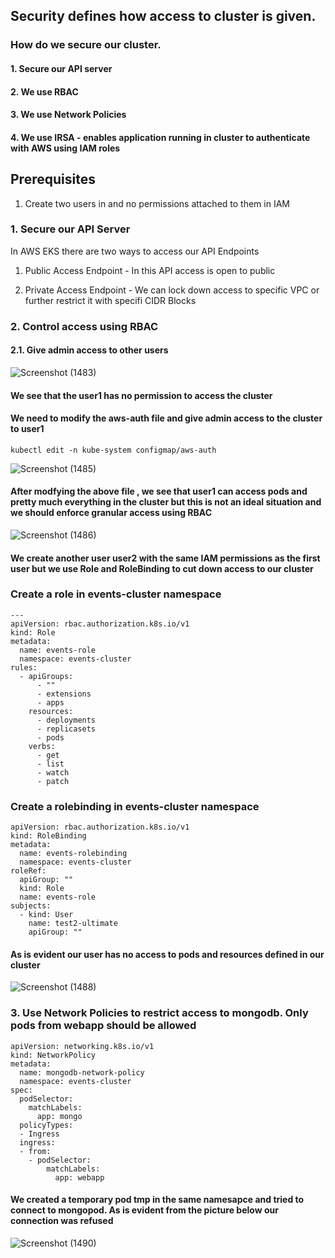 ## Security defines how access to cluster is given. 

### How do we secure our cluster. 
#### 1. Secure our API server
#### 2. We use RBAC
#### 3. We use Network Policies
#### 4. We use IRSA - enables application running in cluster to authenticate with AWS using IAM roles

## Prerequisites
1. Create two users in and no permissions attached to them in IAM

### 1. Secure our API Server
In AWS EKS there are two ways to access our API Endpoints
1. Public Access Endpoint - In this API access is open to public

2. Private Access Endpoint - We can lock down access to specific VPC or further restrict it with specifi CIDR Blocks
   
### 2. Control access using RBAC
#### 2.1. Give admin access to other users
![Screenshot (1483)](https://github.com/satya19977/Event-Management-System-Using-Kubernetes/assets/108000447/f9f1f94c-04a9-473a-9c69-fb871f516296)

#### We see that the user1 has no permission to access the cluster 

#### We need to modify the aws-auth file and give admin access to the cluster to user1
```
kubectl edit -n kube-system configmap/aws-auth
```

![Screenshot (1485)](https://github.com/satya19977/Event-Management-System-Using-Kubernetes/assets/108000447/f4776ba4-99fb-4704-bd5d-0eed31654828)

#### After modfying the above file , we see that user1 can access pods and pretty much everything in the cluster but this is not an ideal situation and we should enforce granular access using RBAC

![Screenshot (1486)](https://github.com/satya19977/Event-Management-System-Using-Kubernetes/assets/108000447/624a86ae-81cd-4072-a496-7692d10a0610)


#### We create another user user2 with the same IAM permissions as the first user but we use Role and RoleBinding to cut down access to our cluster

### Create a role in events-cluster namespace
```
---
apiVersion: rbac.authorization.k8s.io/v1
kind: Role
metadata:
  name: events-role
  namespace: events-cluster
rules:
  - apiGroups:
      - ""
      - extensions
      - apps
    resources:
      - deployments
      - replicasets
      - pods
    verbs:
      - get
      - list
      - watch
      - patch  
```
### Create a rolebinding in events-cluster namespace

```
apiVersion: rbac.authorization.k8s.io/v1
kind: RoleBinding
metadata:
  name: events-rolebinding
  namespace: events-cluster
roleRef:
  apiGroup: ""
  kind: Role
  name: events-role
subjects:
  - kind: User
    name: test2-ultimate
    apiGroup: ""
```
#### As is evident our user has no access to pods and resources defined in our cluster

![Screenshot (1488)](https://github.com/satya19977/Event-Management-System-Using-Kubernetes/assets/108000447/ee126ee1-90f4-45c1-9729-32436406ab0f)

### 3. Use Network Policies to restrict access to mongodb. Only pods from webapp should be allowed
```
apiVersion: networking.k8s.io/v1
kind: NetworkPolicy
metadata:
  name: mongodb-network-policy
  namespace: events-cluster
spec:
  podSelector:
    matchLabels:
      app: mongo
  policyTypes:
  - Ingress
  ingress:
  - from:
    - podSelector:
        matchLabels:
          app: webapp
```

#### We created a temporary pod tmp in the same namesapce and tried to connect to mongopod. As is evident from the picture below our connection was refused

![Screenshot (1490)](https://github.com/satya19977/Event-Management-System-Using-Kubernetes/assets/108000447/6ee03d6d-6249-40e4-9c2c-a847cbda18c3)

